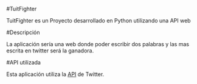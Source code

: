 #TuitFighter

TuitFighter es un Proyecto desarrollado en Python utilizando una API web

#Descripción

La aplicación sería una web donde poder escribir dos palabras y las mas escrita en twitter será la ganadora.

#API utilizada

Esta aplicación utiliza la [API](https://dev.twitter.com/) de Twitter.
